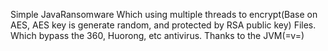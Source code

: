Simple JavaRansomware
Which using multiple threads to encrypt(Base on AES, AES key is generate random, and protected by RSA public key) Files.
Which bypass the 360, Huorong, etc antivirus. Thanks to the JVM(=v=)
